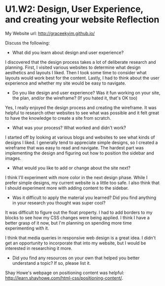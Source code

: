 # U1.W2: Design, User Experience, and creating your website Reflection

My Website url: http://graceekyim.github.io/

Discuss the following:
* What did you learn about design and user experience? 

I discovered that the design process takes a lot of deliberate research and planning. First, I visited various websites to determine what design aesthetics and layouts I liked. Then I took some time to consider what layouts would work best for the content. Lastly, I had to think about the user experience and whether my site would be easy to navigate.

* Do you like design and user experience? Was it fun working on your site, the plan, and/or the wireframe? (If you hated it, that's OK too)

Yes, I really enjoyed the design process and creating the wireframe. It was helpful to research other websites to see what was possible and it felt great to have the knowledge to create a site from scratch. 

* What was your process? What worked and didn't work?

I started off by looking at various blogs and websites to see what kinds of designs I liked. I generally tend to appreciate simple designs, so I created a wireframe that was easy to read and navigate. The hardest part was implementing the design and figuring out how to position the sidebar and images. 

* What would you like to add or change about the site next?

I think I'll experiment with more color in the next design phase. While I prefer simple designs, my current website is a little too safe. I also think that I should experiment more with adding content to the sidebar. 

* Was it difficult to apply the material you learned? Did you find anything in your research you thought was super cool?

It was difficult to figure out the float property. I had to add borders to my blocks to see how my CSS changes were being applied. I think I have a better grasp of it now, but I'm planning on spending more time experimenting with it. 

I think that media queries in responsive web design is a great idea. I didn't get an opportunity to incorporate that into my website, but I would be interested in researching it more. 

* Did you find any resources on your own that helped you better understand a topic? If so, please list it.

Shay Howe's webpage on positioning content was helpful: http://learn.shayhowe.com/html-css/positioning-content/. 